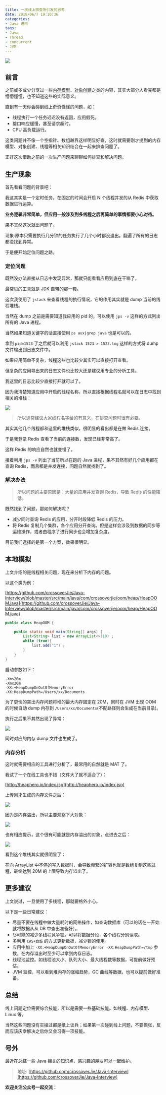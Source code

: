 ```yaml
---
title: 一次线上排查所引发的思考
date: 2018/06/7 19:10:36 
categories: 
- Java 进阶
tags: 
- Java
- Thread
- concurrent
- JVM
---
```


![](https://ws2.sinaimg.cn/large/006tKfTcgy1ft1e4e7u8vj30dw09gmxn.jpg)

## 前言

之前或多或少分享过一些[内存模型](https://github.com/crossoverJie/Java-Interview/blob/master/MD/MemoryAllocation.md)、[对象创建](https://crossoverjie.top/2018/01/18/newObject/)之类的内容，其实大部分人看完都是懵懵懂懂，也不知道这些的实际意义。

直到有一天你会碰到线上奇奇怪怪的问题，如：

- 线程执行一个任务迟迟没有返回，应用假死。
- 接口响应缓慢，甚至请求超时。
- CPU 高负载运行。

这类问题并不像一个空指针、数组越界这样明显好查，这时就需要刚才提到的内存模型、对象创建、线程等相关知识结合在一起来排查问题了。

正好这次借助之前的一次生产问题来聊聊如何排查和解决问题。

## 生产现象

首先看看问题的背景吧：

我这其实是一个定时任务，在固定的时间会开启 N 个线程并发的从 Redis 中获取数据进行运算。

**业务逻辑非常简单，但应用一般涉及到多线程之后再简单的事情都要小心对待。**

果不其然这次就出问题了。

现象:原本只需要执行几分钟的任务执行了几个小时都没退出。翻遍了所有的日志都没找到异常。

于是便开始定位问题之路。


### 定位问题

既然没办法直接从日志中发现异常，那就只能看看应用到底在干嘛了。

最常见的工具就是 JDK 自带的那一套。

这次我使用了 `jstack` 来查看线程的执行情况，它的作用其实就是 dump 当前的线程堆栈。

当然在 dump 之前是需要知道我应用的 pid 的，可以使用 `jps -v` 这样的方式列出所有的 Java 进程。

当然如果知道关键字的话直接使用 `ps aux|grep java` 也是可以的。

拿到 `pid=1523` 了之后就可以利用 `jstack 1523 > 1523.log` 这样的方式将 dump 文件输出到日志文件中。

如果应用简单不复杂，线程这些也比较少其实可以直接打开查看。

但复杂的应用导出来的日志文件也比较大还是建议用专业的分析工具。

我这里的日志比较少直接打开就可以了。

因为我清楚知道应用中开启的线程名称，所以直接根据线程名就可以在日志中找到相关的堆栈：

![](https://ws1.sinaimg.cn/large/006tNc79gy1ft2fd0q5hhj30sn0cz0yn.jpg)

> 所以通常建议大家线程名字给的有意义，在排查问题时很有必要。

其实其他几个线程都和这里的堆栈类似，很明显的看出都是在做 Redis 连接。

于是我登录 Redis 查看了当前的连接数，发现已经非常高了。

这样 Redis 的响应自然也就变慢了。

接着利用 `jps -v` 列出了当前所以在跑的 Java 进程，果不其然有好几个应用都在查询 Redis，而且都是并发连接，问题自然就找到了。

### 解决办法

> 所以问题的主要原因是：大量的应用并发查询 Redis，导致 Redis 的性能降低。

既然找到了问题，那如何解决呢？

- 减少同时查询 Redis 的应用，分开时段降低 Redis 的压力。
- 将 Redis 复制几个集群，各个应用分开查询。但是这样会涉及到数据的同步等运维操作，或者由程序了进行同步也会增加复杂度。

目前我们选择的是第一个方案，效果很明显。


## 本地模拟

上文介绍的是线程相关问题，现在来分析下内存的问题。

以这个类为例：

[https://github.com/crossoverJie/Java-Interview/blob/master/src/main/java/com/crossoverjie/oom/heap/HeapOOM.java](https://github.com/crossoverJie/Java-Interview/blob/master/src/main/java/com/crossoverjie/oom/heap/HeapOOM.java)

```java
public class HeapOOM {

    public static void main(String[] args) {
        List<String> list = new ArrayList<>(10) ;
        while (true){
            list.add("1") ;
        }
    }
}
```

启动参数如下：

```shell
-Xms20m
-Xmx20m
-XX:+HeapDumpOnOutOfMemoryError
-XX:HeapDumpPath=/Users/xx/Documents
```

为了更快的突出内存问题将堆的最大内存固定在 20M，同时在 JVM 出现 OOM 的时候自动 dump 内存到 `/Users/xx/Documents`(不配路径则会生成在当前目录)。


执行之后果不其然出现了异常：

![](https://ws2.sinaimg.cn/large/006tNc79gy1ft2g4f80rfj30mc064tag.jpg)

同时对应的内存 dump 文件也生成了。


### 内存分析

这时就需要相应的工具进行分析了，最常用的自然就是 MAT 了。

我试了一个在线工具也不错（文件大了就不适合了）：

[http://heaphero.io/index.jsp](http://heaphero.io/index.jsp)

上传刚才生成的内存文件之后：

![](https://ws2.sinaimg.cn/large/006tNc79gy1ft2gb4p08tj31460ojade.jpg)

因为是内存溢出，所以主要观察下大对象：

![](https://ws3.sinaimg.cn/large/006tNc79gy1ft2gbw5g3pj30zx0g4wge.jpg)

也有相应提示，这个很有可能就是内存溢出的对象，点进去之后：

![](https://ws3.sinaimg.cn/large/006tNc79gy1ft2gcmd00lj30kz0bjmyo.jpg)

看到这个堆栈其实就很明显了：

在向 ArrayList 中不停的写入数据时，会导致频繁的扩容也就是数组复制这些过程，最终达到 20M 的上限导致内存溢出了。

## 更多建议

上文说过，一旦使用了多线程，那就要格外小心。

以下是一些日常建议：

- 尽量不要在线程中做大量耗时的网络操作，如查询数据库（可以的话在一开始就将数据从从 DB 中查出准备好）。
- 尽可能的减少多线程竞争锁。可以将数据分段，各个线程分别读取。
- 多利用 `CAS+自旋` 的方式更新数据，减少锁的使用。
- 应用中加上 `-XX:+HeapDumpOnOutOfMemoryError -XX:HeapDumpPath=/tmp` 参数，在内存溢出时至少可以拿到内存日志。
- 线程池监控。如线程池大小、队列大小、最大线程数等数据，可提前做好预估。
- JVM 监控，可以看到堆内存的涨幅趋势，GC 曲线等数据，也可以提前做好准备。

## 总结

线上问题定位需要综合技能，所以是需要一些基础技能。如线程、内存模型、Linux 等。

当然这些问题没有实操过都是纸上谈兵；如果第一次碰到线上问题，不要慌张，反而应该庆幸解决之后你又会习得一项技能。



## 号外
最近在总结一些 Java 相关的知识点，感兴趣的朋友可以一起维护。

> 地址: [https://github.com/crossoverJie/Java-Interview](https://github.com/crossoverJie/Java-Interview)




**欢迎关注公众号一起交流：**